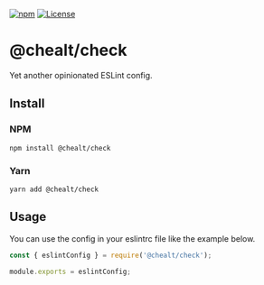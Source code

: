 [![npm](https://img.shields.io/npm/v/@chealt/check.svg)](http://npm.im/@chealt/check)
[![License](https://img.shields.io/npm/l/@chealt/check.svg)](/LICENSE)

# @chealt/check

Yet another opinionated ESLint config.

## Install

### NPM

```
npm install @chealt/check
```

### Yarn

```
yarn add @chealt/check
```

## Usage

You can use the config in your eslintrc file like the example below.

```javascript
const { eslintConfig } = require('@chealt/check');

module.exports = eslintConfig;
```
